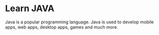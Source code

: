 # Learn JAVA
Java is a popular programming language.
Java is used to develop mobile apps, web apps, desktop apps, games and much more.
